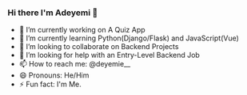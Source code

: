 ### Hi there I'm Adeyemi 👋

- 🔭 I’m currently working on A Quiz App
- 🌱 I’m currently learning Python(Django/Flask) and JavaScript(Vue)
- 👯 I’m looking to collaborate on Backend Projects
- 🤔 I’m looking for help with an Entry-Level Backend Job
- 📫 How to reach me: @deyemie__
- 😄 Pronouns: He/Him
- ⚡ Fun fact: I'm Me.

